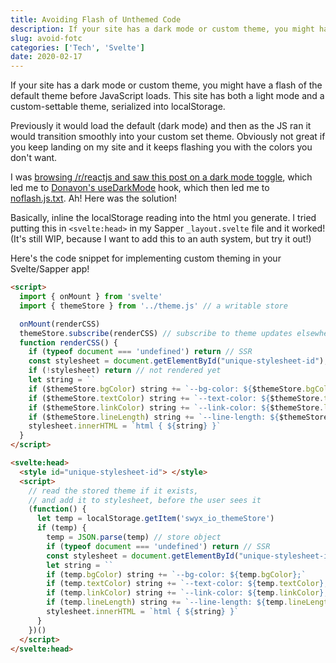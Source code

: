 ```yaml
---
title: Avoiding Flash of Unthemed Code
description: If your site has a dark mode or custom theme, you might have a flash of the default theme before JavaScript loads. Here is the solution.
slug: avoid-fotc
categories: ['Tech', 'Svelte']
date: 2020-02-17
---
```


If your site has a dark mode or custom theme, you might have a flash of the default theme before JavaScript loads. This site has both a light mode and a custom-settable theme, serialized into localStorage. 

Previously it would load the default (dark mode) and then as the JS ran it would transition smoothly into your custom set theme. Obviously not great if you keep landing on my site and it keeps flashing you with the colors you don't want.

I was [browsing /r/reactjs and saw this post on a dark mode toggle](https://www.reddit.com/r/reactjs/comments/f5i7zc/i_has_fun_making_this_little_dark_mode_toggle/), which led me to [Donavon's useDarkMode](https://github.com/donavon/use-dark-mode) hook, which then led me to [noflash.js.txt](https://github.com/donavon/use-dark-mode/blob/develop/noflash.js.txt). Ah! Here was the solution!

Basically, inline the localStorage reading into the html you generate. I tried putting this in `<svelte:head>` in my Sapper `_layout.svelte` file and it worked! (It's still WIP, because I want to add this to an auth system, but try it out!)


Here's the code snippet for implementing custom theming in your Svelte/Sapper app!

```html
<script>
  import { onMount } from 'svelte'
  import { themeStore } from '../theme.js' // a writable store

  onMount(renderCSS)
  themeStore.subscribe(renderCSS) // subscribe to theme updates elsewhere in the UI
  function renderCSS() {
    if (typeof document === 'undefined') return // SSR
    const stylesheet = document.getElementById("unique-stylesheet-id");
    if (!stylesheet) return // not rendered yet
    let string = ``
    if ($themeStore.bgColor) string += `--bg-color: ${$themeStore.bgColor};`
    if ($themeStore.textColor) string += `--text-color: ${$themeStore.textColor};`
    if ($themeStore.linkColor) string += `--link-color: ${$themeStore.linkColor};`
    if ($themeStore.lineLength) string += `--line-length: ${$themeStore.lineLength};`
    stylesheet.innerHTML = `html { ${string} }`
  }
</script>

<svelte:head>
  <style id="unique-stylesheet-id"> </style>
  <script>
    // read the stored theme if it exists, 
    // and add it to stylesheet, before the user sees it
    (function() {
      let temp = localStorage.getItem('swyx_io_themeStore')
      if (temp) {
        temp = JSON.parse(temp) // store object
        if (typeof document === 'undefined') return // SSR
        const stylesheet = document.getElementById("unique-stylesheet-id");
        let string = ``
        if (temp.bgColor) string += `--bg-color: ${temp.bgColor};`
        if (temp.textColor) string += `--text-color: ${temp.textColor};`
        if (temp.linkColor) string += `--link-color: ${temp.linkColor};`
        if (temp.lineLength) string += `--line-length: ${temp.lineLength};`
        stylesheet.innerHTML = `html { ${string} }`
      }
    })()
  </script>
</svelte:head>
```